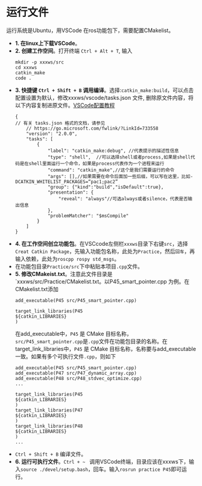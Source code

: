 # 运行文件
运行系统是Ubuntu，用VSCode 在ros功能包下，需要配置CMakelist。 
- **1. 在linux上下载VSCode**。
- **2. 创建工作空间**。打开终端 `Ctrl + Alt + T`, 输入
	```
	mkdir -p xxxws/src
	cd xxxws
	catkin_make
	code .
	```
- **3. 快捷键 `Ctrl + Shift + B` 调用编译**。选择:`catkin_make:build`，可以点击配置设置为默认，修改xxxws/vscode/tasks.json 文件, 删除原文件内容，将以下内容复制进原文件。[VSCode配置教程](http://www.autolabor.com.cn/book/ROSTutorials/chapter1/14-ros-ji-cheng-kai-fa-huan-jing-da-jian/142-an-zhuang-vscode.html)
	```
	{
	// 有关 tasks.json 格式的文档，请参见
	    // https://go.microsoft.com/fwlink/?LinkId=733558
	    "version": "2.0.0",
	    "tasks": [
	        {
	            "label": "catkin_make:debug", //代表提示的描述性信息
	            "type": "shell",  //可以选择shell或者process,如果是shell代码是在shell里面运行一个命令，如果是process代表作为一个进程来运行
	            "command": "catkin_make",//这个是我们需要运行的命令
	            "args": [],//如果需要在命令后面加一些后缀，可以写在这里，比如-DCATKIN_WHITELIST_PACKAGES=“pac1;pac2”
	            "group": {"kind":"build","isDefault":true},
	            "presentation": {
	                "reveal": "always"//可选always或者silence，代表是否输出信息
	            },
	            "problemMatcher": "$msCompile"
	        }
	    ]
	}
	```
- **4. 在工作空间创立功能包**。在VSCcode左侧栏`xxxws`目录下右键`src`，选择`Creat Catkin Package`，先输入功能包名称，此处为`Practice`，然后`回车`，再输入依赖，此处为`roscpp rospy std_msgs`。
- 在功能包目录`Practice/src`下中粘贴本项目`.cpp`文件。
- **5. 修改CMakeist.txt**。注意此文件目录是`xxxws/src/Practice/CMakelist.txt。以P45_smart_pointer.cpp 为例。在CMakelist.txt添加
	```
	add_executable(P45 src/P45_smart_pointer.cpp)

	target_link_libraries(P45
	${catkin_LIBRARIES}
	)
	```
	在add_executable中，`P45` 是 CMake 目标名称，`src/P45_smart_pointer.cpp`是`.cpp`文件在功能包目录的名称。在target_link_libraries中，`P45` 是 CMake 目标名称，名称要与add_executable一致。如果有多个可执行文件`.cpp`，则如下
	```
	add_executable(P45 src/P45_smart_pointer.cpp)
	add_executable(P47 src/P47_dynamic_array.cpp)
	add_executable(P48 src/P48_stdvec_optimize.cpp)
	...

	target_link_libraries(P45
	${catkin_LIBRARIES}
	)
	target_link_libraries(P47
	${catkin_LIBRARIES}
	)
	target_link_libraries(P48
	${catkin_LIBRARIES}
	)
	...
	```
- `Ctrl + Shift + B` 编译文件。
- **6. 运行可执行文件**。`Ctrl + ~ ` 调用VSCode终端，目录应该在xxxws下，输入`source ./devel/setup.bash`，回车。输入`rosrun practice P45`即可运行。
